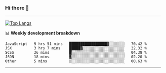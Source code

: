### Hi there 👋

-------
[![Top Langs](https://github-readme-stats.vercel.app/api/top-langs/?username=ashish-r)](https://github.com/anuraghazra/github-readme-stats)

📊 **Weekly development breakdown**
<!--START_SECTION:waka-->
```text
JavaScript   9 hrs 51 mins   █████████████████▓░░░░░░░   70.42 % 
JSX          3 hrs 7 mins    █████▓░░░░░░░░░░░░░░░░░░░   22.32 % 
SCSS         36 mins         █░░░░░░░░░░░░░░░░░░░░░░░░   04.38 % 
JSON         18 mins         ▓░░░░░░░░░░░░░░░░░░░░░░░░   02.20 % 
Other        5 mins          ░░░░░░░░░░░░░░░░░░░░░░░░░   00.63 % 
```
<!--END_SECTION:waka-->
-------

<!--
**ashish-r/ashish-r** is a ✨ _special_ ✨ repository because its `README.md` (this file) appears on your GitHub profile.

Here are some ideas to get you started:

- 🔭 I’m currently working on ...
- 🌱 I’m currently learning ...
- 👯 I’m looking to collaborate on ...
- 🤔 I’m looking for help with ...
- 💬 Ask me about ...
- 📫 How to reach me: ...
- 😄 Pronouns: ...
- ⚡ Fun fact: ...
-->

